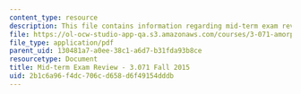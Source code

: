```yaml
---
content_type: resource
description: This file contains information regarding mid-term exam review.
file: https://ol-ocw-studio-app-qa.s3.amazonaws.com/courses/3-071-amorphous-materials-fall-2015/2b1c6a96f4dc706cd658d6f49154dddb_MIT3_071F14_MidTermReview.pdf
file_type: application/pdf
parent_uid: 130481a7-a0ee-38c1-a6d7-b31fda93b8ce
resourcetype: Document
title: Mid-term Exam Review - 3.071 Fall 2015
uid: 2b1c6a96-f4dc-706c-d658-d6f49154dddb
---
```

